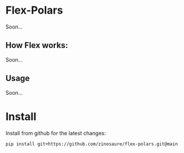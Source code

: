 # Flex-Polars
Soon...

## How Flex works:
Soon...

## Usage
Soon...

# Install

Install from github for the latest changes:

```
pip install git+https://github.com/zinosaure/flex-polars.git@main
```
